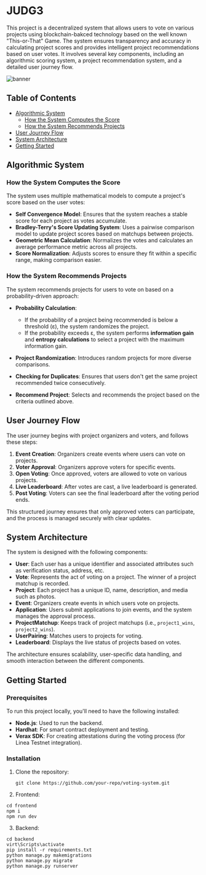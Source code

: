 # JUDG3

This project is a decentralized system that allows users to vote on various projects using blockchain-bakced technology based on the well known "This-or-That" Game. The system ensures transparency and accuracy in calculating project scores and provides intelligent project recommendations based on user votes. It involves several key components, including an algorithmic scoring system, a project recommendation system, and a detailed user journey flow.

<img src="https://firebasestorage.googleapis.com/v0/b/somehow-eth-singapore.appspot.com/o/seed%2FWhatsApp%20Image%202024-09-22%20at%2003.44.13.jpeg?alt=media&token=f7b3ce9e-9ac9-4b32-bbc7-62ed562ef8ee" alt="banner" />


## Table of Contents
- [Algorithmic System](#algorithmic-system)
  - [How the System Computes the Score](#how-the-system-computes-the-score)
  - [How the System Recommends Projects](#how-the-system-recommends-projects)
- [User Journey Flow](#user-journey-flow)
- [System Architecture](#system-architecture)
- [Getting Started](#getting-started)

## Algorithmic System

### How the System Computes the Score

The system uses multiple mathematical models to compute a project's score based on the user votes:

- **Self Convergence Model**: Ensures that the system reaches a stable score for each project as votes accumulate.
- **Bradley-Terry's Score Updating System**: Uses a pairwise comparison model to update project scores based on matchups between projects.
- **Geometric Mean Calculation**: Normalizes the votes and calculates an average performance metric across all projects.
- **Score Normalization**: Adjusts scores to ensure they fit within a specific range, making comparison easier.

### How the System Recommends Projects

The system recommends projects for users to vote on based on a probability-driven approach:

- **Probability Calculation**: 
  - If the probability of a project being recommended is below a threshold (ε), the system randomizes the project.
  - If the probability exceeds ε, the system performs **information gain** and **entropy calculations** to select a project with the maximum information gain.
  
- **Project Randomization**: Introduces random projects for more diverse comparisons.
- **Checking for Duplicates**: Ensures that users don't get the same project recommended twice consecutively.
- **Recommend Project**: Selects and recommends the project based on the criteria outlined above.

## User Journey Flow

The user journey begins with project organizers and voters, and follows these steps:

1. **Event Creation**: Organizers create events where users can vote on projects.
2. **Voter Approval**: Organizers approve voters for specific events.
3. **Open Voting**: Once approved, voters are allowed to vote on various projects.
4. **Live Leaderboard**: After votes are cast, a live leaderboard is generated.
5. **Post Voting**: Voters can see the final leaderboard after the voting period ends.

This structured journey ensures that only approved voters can participate, and the process is managed securely with clear updates.

## System Architecture

The system is designed with the following components:

- **User**: Each user has a unique identifier and associated attributes such as verification status, address, etc.
- **Vote**: Represents the act of voting on a project. The winner of a project matchup is recorded.
- **Project**: Each project has a unique ID, name, description, and media such as photos.
- **Event**: Organizers create events in which users vote on projects.
- **Application**: Users submit applications to join events, and the system manages the approval process.
- **ProjectMatchup**: Keeps track of project matchups (i.e., `project1_wins`, `project2_wins`).
- **UserPairing**: Matches users to projects for voting.
- **Leaderboard**: Displays the live status of projects based on votes.

The architecture ensures scalability, user-specific data handling, and smooth interaction between the different components.

## Getting Started

### Prerequisites
To run this project locally, you'll need to have the following installed:

- **Node.js**: Used to run the backend.
- **Hardhat**: For smart contract deployment and testing.
- **Verax SDK**: For creating attestations during the voting process (for Linea Testnet integration).
  
### Installation
1. Clone the repository:
   ```shell
   git clone https://github.com/your-repo/voting-system.git
   ```

2. Frontend:
```shell
cd frontend
npm i
npm run dev
```

3. Backend:
```shell
cd backend
virt\Scripts\activate
pip install -r requirements.txt
python manage.py makemigrations
python manage.py migrate
python manage.py runserver
```


